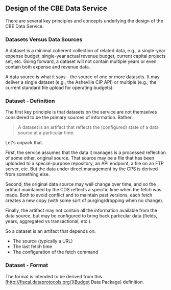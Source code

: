 ## Design of the CBE Data Service

There are several key principles and concepts underlying the design of the CBE Data Service.

### Datasets Versus Data Sources
A dataset is a minimal coherent collection of related data, e.g., a single-year expense budget,
single-year actual revenue budget, current capital projects set, etc. Going forward, a dataset will not
contain multiple years or even contain both expense and revenue data.

A data source is what it says - the source of one or more datasets. It may deliver a single dataset
(e.g., the Asheville CIP API) or multiple (e.g., the current standard file upload for operating budgets).



### Dataset - Definition
The first key principle is that datasets on the service are not themselves considered
to be the primary sources of information. Rather:

> A dataset is an artifact that reflects the (configured) state of a data source at a particular time.

Let's unpack that.

First, the service assumes that the data it manages is a processed reflection of
some other, original source. That source may be a file that has been uploaded to a 
special-purpose repository, an API endpoint, a file on an FTP server, etc. But the data under
direct management by the CPS is derived from something else.

Second, the original data source may well change over time, and so the artifact maintained by the CDS 
reflects a specific time when the fetch was made. Both to avoid conflict and to maintain past versions,
each fetch creates a new copy (with some sort of purging/dropping when no change). 

Finally, the artifact may not contain all the information available from the data source,
but may be configured to bring back particular data (fields, years, aggregated vs transactional, etc.).
 
So a dataset is an artifact that depends on:
 * The source (typically a URL)
 * The last fetch time
 * The configuration of the fetch command


### Dataset - Format

The format is intended to be derived from this [http://fiscal.dataprotocols.org/](Budget Data Package)
definition.


